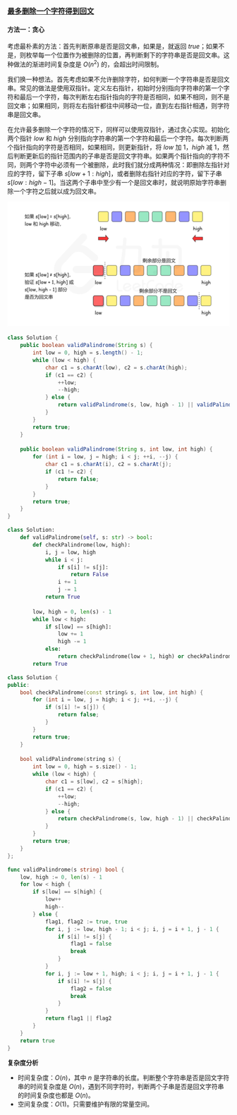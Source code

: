 ### [最多删除一个字符得到回文](https://leetcode.cn/problems/RQku0D/solutions/1398918/zui-duo-shan-chu-yi-ge-zi-fu-de-dao-hui-30b55/)

#### 方法一：贪心

考虑最朴素的方法：首先判断原串是否是回文串，如果是，就返回 $true$；如果不是，则枚举每一个位置作为被删除的位置，再判断剩下的字符串是否是回文串。这种做法的渐进时间复杂度是 $O(n^2)$ 的，会超出时间限制。

我们换一种想法。首先考虑如果不允许删除字符，如何判断一个字符串是否是回文串。常见的做法是使用双指针。定义左右指针，初始时分别指向字符串的第一个字符和最后一个字符，每次判断左右指针指向的字符是否相同，如果不相同，则不是回文串；如果相同，则将左右指针都往中间移动一位，直到左右指针相遇，则字符串是回文串。

在允许最多删除一个字符的情况下，同样可以使用双指针，通过贪心实现。初始化两个指针 $low$ 和 $high$ 分别指向字符串的第一个字符和最后一个字符。每次判断两个指针指向的字符是否相同，如果相同，则更新指针，将 $low$ 加 $1$，$high$ 减 $1$，然后判断更新后的指针范围内的子串是否是回文字符串。如果两个指针指向的字符不同，则两个字符中必须有一个被删除，此时我们就分成两种情况：即删除左指针对应的字符，留下子串 $s[low + 1 : high]$，或者删除右指针对应的字符，留下子串 $s[low : high - 1]$。当这两个子串中至少有一个是回文串时，就说明原始字符串删除一个字符之后就以成为回文串。

![](./assets/img/Solution0019_off.png)

```java
class Solution {
    public boolean validPalindrome(String s) {
        int low = 0, high = s.length() - 1;
        while (low < high) {
            char c1 = s.charAt(low), c2 = s.charAt(high);
            if (c1 == c2) {
                ++low;
                --high;
            } else {
                return validPalindrome(s, low, high - 1) || validPalindrome(s, low + 1, high);
            }
        }
        return true;
    }

    public boolean validPalindrome(String s, int low, int high) {
        for (int i = low, j = high; i < j; ++i, --j) {
            char c1 = s.charAt(i), c2 = s.charAt(j);
            if (c1 != c2) {
                return false;
            }
        }
        return true;
    }
}
```

```python
class Solution:
    def validPalindrome(self, s: str) -> bool:
        def checkPalindrome(low, high):
            i, j = low, high
            while i < j:
                if s[i] != s[j]:
                    return False
                i += 1
                j -= 1
            return True

        low, high = 0, len(s) - 1
        while low < high:
            if s[low] == s[high]: 
                low += 1
                high -= 1
            else:
                return checkPalindrome(low + 1, high) or checkPalindrome(low, high - 1)
        return True
```

```cpp
class Solution {
public:
    bool checkPalindrome(const string& s, int low, int high) {
        for (int i = low, j = high; i < j; ++i, --j) {
            if (s[i] != s[j]) {
                return false;
            }
        }
        return true;
    }

    bool validPalindrome(string s) {
        int low = 0, high = s.size() - 1;
        while (low < high) {
            char c1 = s[low], c2 = s[high];
            if (c1 == c2) {
                ++low;
                --high;
            } else {
                return checkPalindrome(s, low, high - 1) || checkPalindrome(s, low + 1, high);
            }
        }
        return true;
    }
};
```

```go
func validPalindrome(s string) bool {
    low, high := 0, len(s) - 1
    for low < high {
        if s[low] == s[high] {
            low++
            high--
        } else {
            flag1, flag2 := true, true
            for i, j := low, high - 1; i < j; i, j = i + 1, j - 1 {
                if s[i] != s[j] {
                    flag1 = false
                    break
                }
            }
            for i, j := low + 1, high; i < j; i, j = i + 1, j - 1 {
                if s[i] != s[j] {
                    flag2 = false
                    break
                }
            }
            return flag1 || flag2
        }
    }
    return true
}
```

**复杂度分析**

- 时间复杂度：$O(n)$，其中 $n$ 是字符串的长度。判断整个字符串是否是回文字符串的时间复杂度是 $O(n)$，遇到不同字符时，判断两个子串是否是回文字符串的时间复杂度也都是 $O(n)$。
- 空间复杂度：$O(1)$。只需要维护有限的常量空间。
